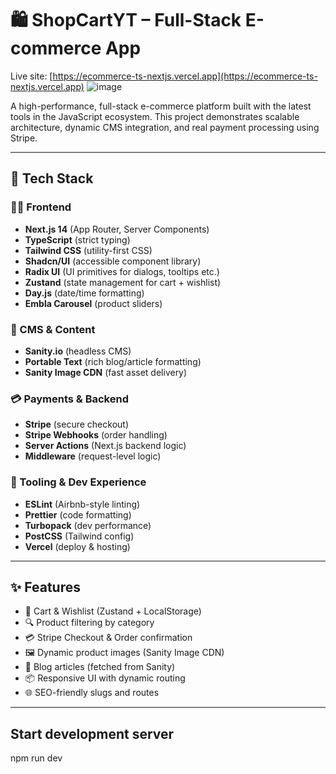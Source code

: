 # 🛍️ ShopCartYT – Full-Stack E-commerce App

Live site: [https://ecommerce-ts-nextjs.vercel.app](https://ecommerce-ts-nextjs.vercel.app)
![image](https://github.com/user-attachments/assets/79193076-1aa3-4f8f-b6ea-f4751f1e298a)


A high-performance, full-stack e-commerce platform built with the latest tools in the JavaScript ecosystem. This project demonstrates scalable architecture, dynamic CMS integration, and real payment processing using Stripe.

---

## 🔧 Tech Stack

### 🧑‍💻 Frontend
- **Next.js 14** (App Router, Server Components)
- **TypeScript** (strict typing)
- **Tailwind CSS** (utility-first CSS)
- **Shadcn/UI** (accessible component library)
- **Radix UI** (UI primitives for dialogs, tooltips etc.)
- **Zustand** (state management for cart + wishlist)
- **Day.js** (date/time formatting)
- **Embla Carousel** (product sliders)

### 🧠 CMS & Content
- **Sanity.io** (headless CMS)
- **Portable Text** (rich blog/article formatting)
- **Sanity Image CDN** (fast asset delivery)

### 💳 Payments & Backend
- **Stripe** (secure checkout)
- **Stripe Webhooks** (order handling)
- **Server Actions** (Next.js backend logic)
- **Middleware** (request-level logic)

### 🧪 Tooling & Dev Experience
- **ESLint** (Airbnb-style linting)
- **Prettier** (code formatting)
- **Turbopack** (dev performance)
- **PostCSS** (Tailwind config)
- **Vercel** (deploy & hosting)

---

## ✨ Features

- 🛒 Cart & Wishlist (Zustand + LocalStorage)
- 🔍 Product filtering by category
- 💳 Stripe Checkout & Order confirmation
- 🖼 Dynamic product images (Sanity Image CDN)
- 🧾 Blog articles (fetched from Sanity)
- 📦 Responsive UI with dynamic routing
- 🌐 SEO-friendly slugs and routes

---
## Start development server
npm run dev


